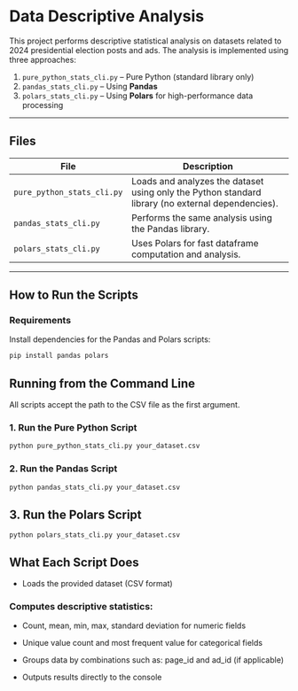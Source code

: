 # Data Descriptive Analysis

This project performs descriptive statistical analysis on datasets related to 2024 presidential election posts and ads. The analysis is implemented using three approaches:

1. `pure_python_stats_cli.py` – Pure Python (standard library only)
2. `pandas_stats_cli.py` – Using **Pandas**
3. `polars_stats_cli.py` – Using **Polars** for high-performance data processing

---

## Files

| File                    | Description                                                              |
|-------------------------|--------------------------------------------------------------------------|
| `pure_python_stats_cli.py` | Loads and analyzes the dataset using only the Python standard library (no external dependencies). |
| `pandas_stats_cli.py`      | Performs the same analysis using the Pandas library.                  |
| `polars_stats_cli.py`      | Uses Polars for fast dataframe computation and analysis.              |

---

## How to Run the Scripts

### Requirements

Install dependencies for the Pandas and Polars scripts:

```bash
pip install pandas polars
```

## Running from the Command Line
All scripts accept the path to the CSV file as the first argument.

### 1. Run the Pure Python Script
```bash
python pure_python_stats_cli.py your_dataset.csv
```
### 2. Run the Pandas Script
```bash
python pandas_stats_cli.py your_dataset.csv
```
## 3. Run the Polars Script
```
python polars_stats_cli.py your_dataset.csv
```
## What Each Script Does
  - Loads the provided dataset (CSV format)

### Computes descriptive statistics:

- Count, mean, min, max, standard deviation for numeric fields

- Unique value count and most frequent value for categorical fields

- Groups data by combinations such as: page_id and ad_id (if applicable)

- Outputs results directly to the console


